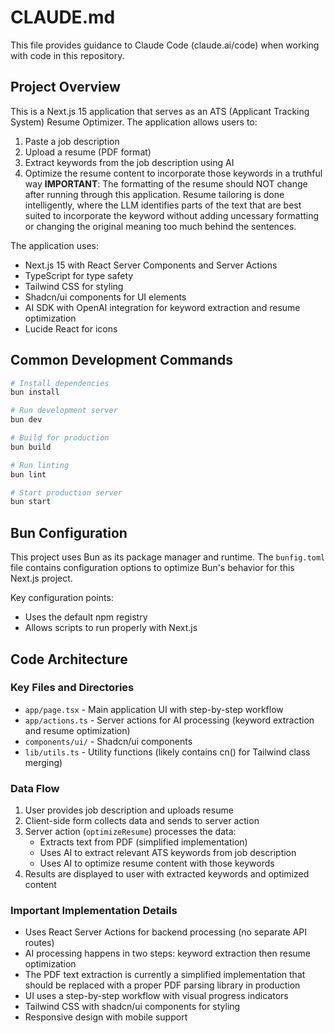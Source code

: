 # CLAUDE.md

This file provides guidance to Claude Code (claude.ai/code) when working with code in this repository.

## Project Overview

This is a Next.js 15 application that serves as an ATS (Applicant Tracking System) Resume Optimizer. The application allows users to:
1. Paste a job description
2. Upload a resume (PDF format)
3. Extract keywords from the job description using AI
4. Optimize the resume content to incorporate those keywords in a truthful way
**IMPORTANT**: The formatting of the resume should NOT change after running through this application. Resume tailoring is done intelligently, 
where the LLM identifies parts of the text that are best suited to incorporate the keyword without adding uncessary formatting or changing the original meaning too much behind the sentences.

The application uses:
- Next.js 15 with React Server Components and Server Actions
- TypeScript for type safety
- Tailwind CSS for styling
- Shadcn/ui components for UI elements
- AI SDK with OpenAI integration for keyword extraction and resume optimization
- Lucide React for icons

## Common Development Commands

```bash
# Install dependencies
bun install

# Run development server
bun dev

# Build for production
bun build

# Run linting
bun lint

# Start production server
bun start
```

## Bun Configuration

This project uses Bun as its package manager and runtime. The `bunfig.toml` file contains configuration options to optimize Bun's behavior for this Next.js project.

Key configuration points:
- Uses the default npm registry
- Allows scripts to run properly with Next.js

## Code Architecture

### Key Files and Directories

- `app/page.tsx` - Main application UI with step-by-step workflow
- `app/actions.ts` - Server actions for AI processing (keyword extraction and resume optimization)
- `components/ui/` - Shadcn/ui components
- `lib/utils.ts` - Utility functions (likely contains cn() for Tailwind class merging)

### Data Flow

1. User provides job description and uploads resume
2. Client-side form collects data and sends to server action
3. Server action (`optimizeResume`) processes the data:
   - Extracts text from PDF (simplified implementation)
   - Uses AI to extract relevant ATS keywords from job description
   - Uses AI to optimize resume content with those keywords
4. Results are displayed to user with extracted keywords and optimized content

### Important Implementation Details

- Uses React Server Actions for backend processing (no separate API routes)
- AI processing happens in two steps: keyword extraction then resume optimization
- The PDF text extraction is currently a simplified implementation that should be replaced with a proper PDF parsing library in production
- UI uses a step-by-step workflow with visual progress indicators
- Tailwind CSS with shadcn/ui components for styling
- Responsive design with mobile support